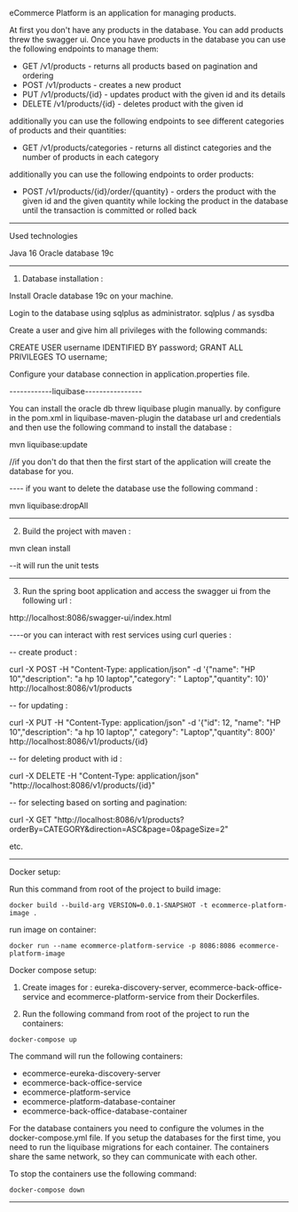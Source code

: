 eCommerce Platform is an application for managing products.

At first you don't have any products in the database. You can add products threw the swagger ui.
Once you have products in the database you can use the following endpoints to manage them:

- GET /v1/products - returns all products based on pagination and ordering
- POST /v1/products - creates a new product
- PUT /v1/products/{id} - updates product with the given id and its details
- DELETE /v1/products/{id} - deletes product with the given id

additionally you can use the following endpoints to see different categories of products and their quantities:

- GET /v1/products/categories - returns all distinct categories and the number of products in each category

additionally you can use the following endpoints to order products:

- POST /v1/products/{id}/order/{quantity} - orders the product with the given id and the given quantity while locking the
  product in the database until the transaction is committed or rolled back

----------------------------------------------------------------------------------------------------------------------------------------------------------------------------------------------

Used technologies

Java 16
Oracle database 19c


----------------------------------------------------------------------------------------------------------------------------------------------------------------------------------------------

1. Database installation :

Install Oracle database 19c on your machine.

Login to the database using sqlplus as administrator.
sqlplus / as sysdba

Create a user and give him all privileges with the following commands:

CREATE USER username IDENTIFIED BY password;
GRANT ALL PRIVILEGES TO username;

Configure your database connection in application.properties file.

------------liquibase----------------

You can install the oracle db threw liquibase plugin manually.
by configure in the pom.xml in liquibase-maven-plugin the database url and credentials
and then use the following command to install the database :

mvn liquibase:update

//if you don't do that then the first start of the application will create the database for you.

---- if you want to delete the database use the following command :

mvn liquibase:dropAll


----------------------------------------------------------------------------------------------------------------------------------------------------------------------------------------------


2. Build the project with maven :

mvn clean install

--it will run the unit tests

----------------------------------------------------------------------------------------------------------------------------------------------------------------------------------------------


3. Run the spring boot application and access the swagger ui from the following url :

http://localhost:8086/swagger-ui/index.html

----or you can interact with rest services using curl queries :

-- create product :

curl -X POST -H "Content-Type: application/json" -d '{"name": "HP 10","description": "a hp 10 laptop","category": "
Laptop","quantity": 10}' http://localhost:8086/v1/products

-- for updating :

curl -X PUT -H "Content-Type: application/json" -d '{"id": 12, "name": "HP 10","description": "a hp 10 laptop","
category": "Laptop","quantity": 800}' http://localhost:8086/v1/products/{id}

-- for deleting product with id :

curl -X DELETE -H "Content-Type: application/json" "http://localhost:8086/v1/products/{id}"

-- for selecting based on sorting and pagination:

curl -X GET "http://localhost:8086/v1/products?orderBy=CATEGORY&direction=ASC&page=0&pageSize=2"

etc.




----------------------------------------------------------------------------------------------------------------------------------------------------------------------------------------------

Docker setup:


Run this command from root of the project to build image:

```console
docker build --build-arg VERSION=0.0.1-SNAPSHOT -t ecommerce-platform-image .
```


run image on container:

```console
docker run --name ecommerce-platform-service -p 8086:8086 ecommerce-platform-image
```


Docker compose setup:

1. Create images for : eureka-discovery-server, ecommerce-back-office-service and ecommerce-platform-service from their Dockerfiles.
 

2. Run the following command from root of the project to run the containers:

```console
docker-compose up
```

The command will run the following containers:

- ecommerce-eureka-discovery-server
- ecommerce-back-office-service
- ecommerce-platform-service
- ecommerce-platform-database-container
- ecommerce-back-office-database-container

For the database containers you need to configure the volumes in the docker-compose.yml file.
If you setup the databases for the first time, you need to run the liquibase migrations for each container.
The containers share the same network, so they can communicate with each other.


To stop the containers use the following command:

```console
docker-compose down
```


----------------------------------------------------------------------------------------------------------------------------------------------------------------------------------------------
